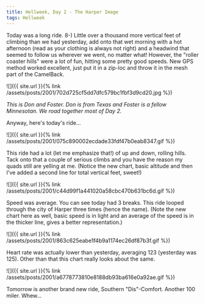 ```yaml
---
title: Hellweek, Day 2 - The Harper Image
tags: Hellweek
---
```


Today was a long ride. 8-) Little over a thousand more vertical feet of climbing than we had yesterday, add onto that wet morning with a hot afternoon (read as your clothing is always not right) and a headwind that seemed to follow us wherever we went, no matter what! However, the "roller coaster hills" were a lot of fun, hitting some pretty good speeds. New GPS method worked excellent, just put it in a zip-loc and throw it in the mesh part of the CamelBack.

![]({{ site.url }}{% link /assets/posts/2001/702d725cf5dd7dfc579bc1fbf3d9cd20.jpg %})

_This is Don and Foster. Don is from Texas and Foster is a fellow Minnesotan. We road together most of Day 2._

Anyway, here's today's ride...

![]({{ site.url }}{% link /assets/posts/2001/075c890002ecdade33fdf47b0eab8347.gif %})

This ride had a lot (let me emphasize that!) of up and down, rolling hills. Tack onto that a couple of serious climbs and you have the reason my quads still are yelling at me. (Notice the new chart, basic altitude and then I've added a second line for total vertical feet, sweet!)

![]({{ site.url }}{% link /assets/posts/2001/c44d99f1a441020a58cbc470b631bc6d.gif %})

Speed was average. You can see today had 3 breaks. This ride looped through the city of Harper three times (hence the name). (Note the new chart here as well, basic speed is in light and an average of the speed is in the thicker line, gives a better representation.)

![]({{ site.url }}{% link /assets/posts/2001/863c625eabe1f4b9a1174ec26df87b3f.gif %})

Heart rate was actually lower than yesterday, averaging 123 (yesterday was 125). Other than that this chart really looks about the same.

![]({{ site.url }}{% link /assets/posts/2001/a6778773810e8188db93ba616e0a92ae.gif %})

Tomorrow is another brand new ride, Southern "Dis"-Comfort. Another 100 miler. Whew...
